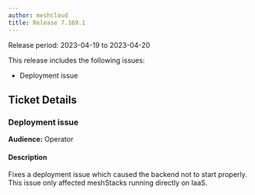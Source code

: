 ```yaml
---
author: meshcloud
title: Release 7.169.1
---
```


Release period: 2023-04-19 to 2023-04-20

This release includes the following issues:
* Deployment issue
<!--truncate-->

## Ticket Details
### Deployment issue
**Audience:** Operator<br>

#### Description
Fixes a deployment issue which caused the backend not to start properly. This issue only affected meshStacks running directly on IaaS.

